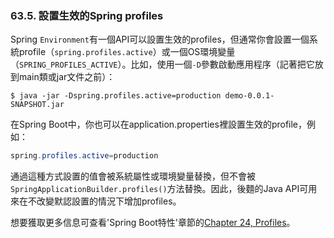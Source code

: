 ### 63.5. 設置生效的Spring profiles

Spring `Environment`有一個API可以設置生效的profiles，但通常你會設置一個系統profile（`spring.profiles.active`）或一個OS環境變量（`SPRING_PROFILES_ACTIVE`）。比如，使用一個`-D`參數啟動應用程序（記著把它放到main類或jar文件之前）：
```shell
$ java -jar -Dspring.profiles.active=production demo-0.0.1-SNAPSHOT.jar
```
在Spring Boot中，你也可以在application.properties裡設置生效的profile，例如：
```java
spring.profiles.active=production
```
通過這種方式設置的值會被系統屬性或環境變量替換，但不會被`SpringApplicationBuilder.profiles()`方法替換。因此，後麵的Java API可用來在不改變默認設置的情況下增加profiles。

想要獲取更多信息可查看'Spring Boot特性'章節的[Chapter 24, Profiles](http://docs.spring.io/spring-boot/docs/current-SNAPSHOT/reference/htmlsingle/#boot-features-profiles)。
